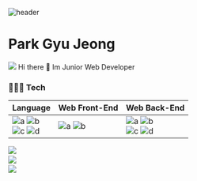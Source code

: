 ![header](https://capsule-render.vercel.app/api?type=wave&color=auto&height=300&section=header&text=pavk96&fontSize=90)

# Park Gyu Jeong    
<img src="https://img.shields.io/badge/-Javascript-000000?style=flat&logo=Javascript">
Hi there 👋 Im Junior Web Developer 

### 🧑🏻‍💻 Tech 

|Language|Web Front-End|Web Back-End|
|---|---------|---|
|![a](https://img.shields.io/badge/JavaScript-f7df11?style=flat-square&logo=JavaScript&logoColor=black) ![b](https://img.shields.io/badge/TypeScript-007ACC?style=flat-square&logo=TypeScript&logoColor=white)<br>![c](https://img.shields.io/badge/PHP-777BB4?style=flat-square&logo=php&logoColor=white) ![d](https://img.shields.io/badge/Python3-306998?style=flat-square&logo=python&logoColor=white) |![a](https://img.shields.io/badge/React-61dafb?style=flat-square&logo=React&logoColor=black) ![b](https://img.shields.io/badge/Vue.js-35495E?style=flat-square&logo=vuedotjs&logoColor=4FC08D) |![a](https://img.shields.io/badge/Express.js-000000?style=flat-square&logo=express&logoColor=white) ![b](https://img.shields.io/badge/Koa-eeeeee?style=flat-square&logo=Koa&logoColor=white)<br> ![c](https://img.shields.io/badge/MongoDB-47A248?style=flat-square&logo=MongoDB&logoColor=white) ![d](https://img.shields.io/badge/PostgreSQL-316192?style=flat-square&logo=postgresql&logoColor=white)

<a href="https://www.youtube.com/channel/UCbz860KglXxaMV2eKPDW4eg">
<img src="https://img.shields.io/youtube/channel/subscribers/UCbz860KglXxaMV2eKPDW4eg?label=study%20%26%20Morning%20routine%20with%20Gyu%20Jeong"><a/><br>
<a href="https://velog.io/@pavk96">
<img src="https://img.shields.io/badge/Velog-2FB18C&logo=Velog&logoColor=black"><a/><br>
  
<a href="https://discord.gg/kbqJnQtvag">
<img src="https://img.shields.io/badge/Discord-7289DA?style=for-the-badge&logo=discord&logoColor=white"><a/>
<!--
**pavk96/pavk96** is a ✨ _special_ ✨ repository because its `README.md` (this file) appears on your GitHub profile.

Here are some ideas to get you started:

- 🔭 I’m currently working on ...
- 🌱 I’m currently learning ...
- 👯 I’m looking to collaborate on ...
- 🤔 I’m looking for help with ...
- 💬 Ask me about ...
- 📫 How to reach me: ...
- 😄 Pronouns: ...
- ⚡ Fun fact: ...
-->
